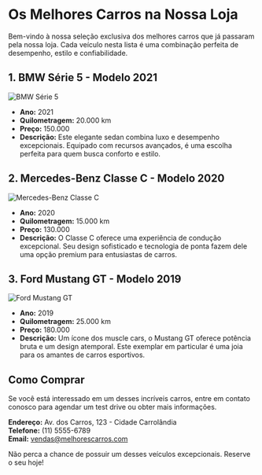 # Os Melhores Carros na Nossa Loja

Bem-vindo à nossa seleção exclusiva dos melhores carros que já passaram pela nossa loja. Cada veículo nesta lista é uma combinação perfeita de desempenho, estilo e confiabilidade.

## 1. BMW Série 5 - Modelo 2021

![BMW Série 5](https://upload.wikimedia.org/wikipedia/commons/5/52/BMW_G30_FL_IMG_5351.jpg)

- **Ano:** 2021
- **Quilometragem:** 20.000 km
- **Preço:**  150.000
- **Descrição:** Este elegante sedan combina luxo e desempenho excepcionais. Equipado com recursos avançados, é uma escolha perfeita para quem busca conforto e estilo.

## 2. Mercedes-Benz Classe C - Modelo 2020

![Mercedes-Benz Classe C](https://cdn.motor1.com/images/mgl/qnAOz/s1/mercedes-c-klasse-limousine-2021.jpg)

- **Ano:** 2020
- **Quilometragem:** 15.000 km
- **Preço:**  130.000
- **Descrição:** O Classe C oferece uma experiência de condução excepcional. Seu design sofisticado e tecnologia de ponta fazem dele uma opção premium para entusiastas de carros.

## 3. Ford Mustang GT - Modelo 2019

![Ford Mustang GT](https://hips.hearstapps.com/hmg-prod/images/img-2033-jpg-64bec5598090f.jpg?crop=0.752xw:1.00xh;0.129xw,0&resize=1200:*)

- **Ano:** 2019
- **Quilometragem:** 25.000 km
- **Preço:** 180.000
- **Descrição:** Um ícone dos muscle cars, o Mustang GT oferece potência bruta e um design atemporal. Este exemplar em particular é uma joia para os amantes de carros esportivos.

## Como Comprar

Se você está interessado em um desses incríveis carros, entre em contato conosco para agendar um test drive ou obter mais informações.

**Endereço:** Av. dos Carros, 123 - Cidade Carrolândia  
**Telefone:** (11) 5555-6789  
**Email:** vendas@melhorescarros.com

Não perca a chance de possuir um desses veículos excepcionais. Reserve o seu hoje!

